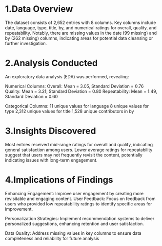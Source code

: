 # 1.Data Overview
The dataset consists of 2,652 entries with 8 columns. Key columns include date, language, type, title, by, and numerical ratings for overall, quality, and repeatability. Notably, there are missing values in the date (99 missing) and by (262 missing) columns, indicating areas for potential data cleansing or further investigation.

# 2.Analysis Conducted
An exploratory data analysis (EDA) was performed, revealing:

Numerical Columns:
Overall: Mean = 3.05, Standard Deviation = 0.76
Quality: Mean = 3.21, Standard Deviation = 0.80
Repeatability: Mean = 1.49, Standard Deviation = 0.60

Categorical Columns:
11 unique values for language
8 unique values for type
2,312 unique values for title
1,528 unique contributors in by

# 3.Insights Discovered
Most entries received mid-range ratings for overall and quality, indicating general satisfaction among users.
Lower average ratings for repeatability suggest that users may not frequently revisit the content, potentially indicating issues with long-term engagement.
# 4.Implications of Findings
Enhancing Engagement: Improve user engagement by creating more revisitable and engaging content.
User Feedback: Focus on feedback from users who provided low repeatability ratings to identify specific areas for improvement.

Personalization Strategies: Implement recommendation systems to deliver personalized suggestions, enhancing retention and user satisfaction.

Data Quality: Address missing values in key columns to ensure data completeness and reliability for future analysis

